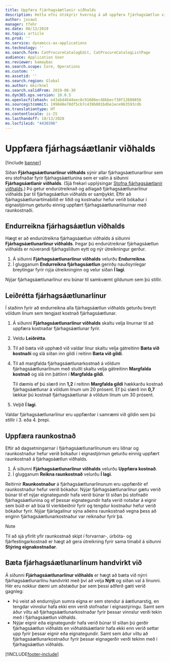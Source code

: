 ```yaml
---
title: Uppfæra fjárhagsáætlanir viðhalds
description: Þetta efni útskýrir hvernig á að uppfæra fjárhagsáætlun viðhalds í eignastjórnun.
author: josaw1
manager: tfehr
ms.date: 08/13/2019
ms.topic: article
ms.prod: ''
ms.service: dynamics-ax-applications
ms.technology: ''
ms.search.form: CatProcureCatalogEdit, CatProcureCatalogListPage
audience: Application User
ms.reviewer: kamaybac
ms.search.scope: Core, Operations
ms.custom: ''
ms.assetid: ''
ms.search.region: Global
ms.author: mkirknel
ms.search.validFrom: 2019-08-30
ms.dyn365.ops.version: 10.0.5
ms.openlocfilehash: e43abd4644eec8c91606ec48bbecf30f12600856
ms.sourcegitcommit: 199848e78df5cb7c439b001bdbe1ece963593cdb
ms.translationtype: HT
ms.contentlocale: is-IS
ms.lasthandoff: 10/13/2020
ms.locfileid: "4430396"
---
```

# <a name="update-maintenance-budgets"></a>Uppfæra fjárhagsáætlanir viðhalds

[!include [banner](../../includes/banner.md)]

 

Síðan **Fjárhagsáætlunarlínur viðhalds** sýnir allar fjárhagsáætlunarlínur sem eru stofnaðar fyrir fjárhagsáætlunina sem er valin á síðunni **Fjárhagsáætlanir viðhalds**. (Sjá frekari upplýsingar [Stofna fjárhagsáætlanir viðhalds](create-maintenance-budget.md).) Þú getur endurútreiknað og aðlagað fjárhagsáætlunarlínur viðhalds þar til fjárhagsáætlun viðhalds er samþykkt. Eftir að fjárhagsáætlunartímabilið er liðið og kostnaður hefur verið bókaður í eignastjórnun geturðu einnig uppfært fjárhagsáætlunarlínurnar með raunkostnaði.

## <a name="recalculate-a-maintenance-budget"></a>Endurreikna fjárhagsáætlun viðhalds

Hægt er að endurútreikna fjárhagsáætlun viðhalds á síðunni **Fjárhagsáætlunarlínur viðhalds**. Þegar þú endurútreiknar fjárhagsáætlun viðhalds er núverandi fjárhagsliðum eytt og nýr útreikningur gerður.

1. Á síðunni **Fjárhagsáætlunarlínur viðhalds** velurðu **Endurreikna**.
2. Í glugganum **Endurreikna fjárhagsáætlun** gerirðu nauðsynlegar breytingar fyrir nýja útreikninginn og velur síðan **Í lagi**.

Nýjar fjárhagsáætlunarlínur eru búnar til samkvæmt gildunum sem þú stillir.

## <a name="adjust-budget-lines"></a>Leiðrétta fjárhagsáætlunarlínur

Í staðinn fyrir að endurreikna alla fjárhagsáætlun viðhalds geturðu breytt völdum línum sem tengjast kostnað fjárhagsáætlunar.

1. Á síðunni **Fjárhagsáætlunarlínur viðhalds** skaltu velja línurnar til að uppfæra kostnaðar fjárhagsáætlunar fyrir.
2. Veldu **Leiðrétta**.
3. Til að bæta við upphæð við valdar línur skaltu velja gátreitinn **Bæta við kostnaði** og slá síðan inn gildi í reitinn **Bæta við gildi**.
4. Til að margfalda fjárhagsáætlunarkostnað á völdum fjárhagsáætlunarlínum með stuðli skaltu velja gátreitinn **Margfalda kostnað** og slá inn þáttinn í **Margfalda gildi**.

    Til dæmis ef þú slærð inn **1,2** í reitinn **Margfalda gildi** hækkarðu kostnað fjárhagsáætlunar á völdum línum um 20 prósent. Ef þú slærð inn **0,7** lækkar þú kostnað fjárhagsáætlunar á völdum línum um 30 prósent.

5. Veljið **Í lagi**.

Valdar fjárhagsáætlunarlínur eru uppfærðar í samræmi við gildin sem þú stillir í 3. eða 4. þrepi.

## <a name="update-actual-costs"></a>Uppfæra raunkostnað

Eftir að dagsetningarnar í fjárhagsáætlunarlínunum eru liðnar og raunkostnaður hefur verið bókaður í eignastjórnun geturðu einnig uppfært raunkostnað á fjárhagsáætlun viðhalds.

1. Á síðunni **Fjárhagsáætlunarlínur viðhalds** velurðu **Uppfæra kostnað**.
2. Í glugganum **Reikna raunkostnað** velurðu **Í lagi**.

Reitirnir **Raunkostnaður** á fjárhagsáætlunarlínunum eru uppfærðir ef raunkostnaður hefur verið bókaður. Nýjar fjárhagsáætlunarlínur gætu verið búnar til ef nýjar eignategundir hafa verið búnar til síðan þú stofnaðir fjárhagsáætlunina og ef þessar eignategundir hafa verið notaðar á eignir sem búið er að búa til vierkbeiðnir fyrir og tengdur kostnaður hefur verið bókaður fyrir. Nýjar fjárlagalínur sýna aðeins raunkostnað vegna þess að enginn fjárhagsáætlunarkostnaður var reiknaður fyrir þá.

> [!NOTE]
> Til að sjá yfirlit yfir raunkostnað skipt í forvarnar-, úrbóta- og fjárfestingarkostnað er hægt að gera útreikning fyrir sama tímabil á síðunni **Stýring eignakostnaðar**. 

## <a name="manually-add-budget-lines"></a>Bæta fjárhagsáætlunarlínum handvirkt við

Á síðunni **Fjárhagsáætlunarlínur viðhalds** er hægt að bæta við nýrri fjárhagsáætlunarlínu handvirkt með því að velja **Nýtt** og síðan val á línunni. Hér eru nokkur dæmi um aðstæður þar sem þessi aðferð gæti verið gagnleg:

- Þú veist að endurnýjun sumra eigna er sem stendur á áætlunarstig, en tengdar vinnslur hafa ekki enn verið stofnaðar í eignastýringu. Samt sem áður viltu að fjárhagsáætlunarkostnaðar fyrir þessar vinnslur verði tekin með í fjárhagsáætlun viðhalds.
- Nýjar eignir eða eignategundir hafa verið búnar til síðan þú gerðir fjárhagsáætlun viðhalds en viðhaldsáætlanir hafa ekki enn verið settar upp fyrir þessar eignir eða eignategundir. Samt sem áður viltu að fjárhagsáætlunarkostnaður fyrir þessar eignagerðir verði tekinn með í fjárhagsáætlun viðhalds.


[!INCLUDE[footer-include](../../../includes/footer-banner.md)]